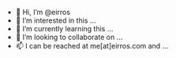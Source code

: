 - 👋 Hi, I’m @eirros
- 👀 I’m interested in this ...
- 🌱 I’m currently learning this ...
- 💞️ I’m looking to collaborate on ...
- 📫 I can be reached at me[at]eirros.com and ...

<!---
eirros/eirros is a ✨ special ✨ repository because its `README.md` (this file) appears on your GitHub profile.
You can click the Preview link to take a look at your changes.
--->
